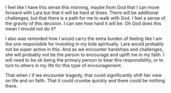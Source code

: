 I feel like I have this sense this morning, maybe from God that I can move forward with Lara but that it will be hard at times. There will be additional challenges, but that there is a path for me to walk with God. I feel a sense of the gravity of this decision. I can see how hard it will be. Oh God does this mean I should not do it?

I also was reminded how I would carry the extra burden of feeling like I am the one responsible for investing in my kids spiritually. Lara would probably not be super active in this. And as we encounter hardships and challenges, she will probably not be the person to encourage and uplift me in my faith. I will need to be ok being the primary person to bear this responsibility, or to turn to others in my life for this type of encouragement.

That when / if we encounter tragedy, that could significantly shift her view on life and on faith. That it could crumbe quickly and there could be nothing there.